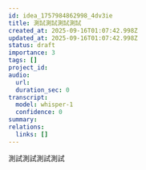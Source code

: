 ```yaml
---
id: idea_1757984862998_4dv3ie
title: 測試測試測試測試
created_at: 2025-09-16T01:07:42.998Z
updated_at: 2025-09-16T01:07:42.998Z
status: draft
importance: 3
tags: []
project_id: 
audio:
  url: 
  duration_sec: 0
transcript:
  model: whisper-1
  confidence: 0
summary: 
relations:
  links: []
---
```


測試測試測試測試